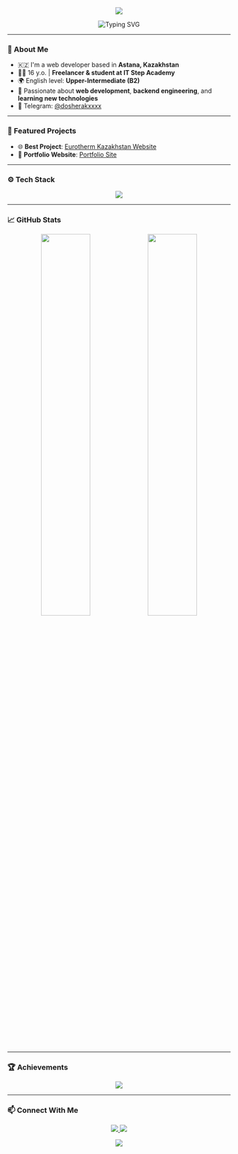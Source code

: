<!-- HEADER -->
<div align="center">
  <img src="https://capsule-render.vercel.app/api?type=waving&color=6A5ACD&height=200&section=header&text=Hi%20there!%20I'm%20dosherak%20👋&fontSize=38&fontColor=ffffff&animation=fadeIn" />
</div>

<p align="center">
  <img src="https://readme-typing-svg.herokuapp.com?font=Fira+Code&size=22&duration=3000&pause=1000&color=6A5ACD&center=true&vCenter=true&multiline=true&width=600&height=100&lines=16+y.o.+Web+Developer+from+Kazakhstan;Student+at+IT+Step+Academy+%F0%9F%93%9A;Backend+%7C+Frontend+%7C+Full-Stack;Learning+new+tech+every+day!+%F0%9F%92%AA" alt="Typing SVG" />
</p>

---

### 🧠 About Me

- 🇰🇿 I'm a web developer based in **Astana, Kazakhstan**
- 👨‍🎓 16 y.o. | **Freelancer & student at IT Step Academy**  
- 🌍 English level: **Upper-Intermediate (B2)**  
- 🎯 Passionate about **web development**, **backend engineering**, and **learning new technologies**
- 📲 Telegram: [@dosherakxxxx](https://t.me/dosherakxxxx)

---

### 🚀 Featured Projects

- 🌐 **Best Project**: [Eurotherm Kazakhstan Website](https://dosherakxxx.github.io/eurotherm.kz/)
- 🧰 **Portfolio Website**: [Portfolio Site](https://dosherakxxx.github.io/portfoliosite/)

---

### ⚙️ Tech Stack

<p align="center">
  <img src="https://skillicons.dev/icons?i=html,css,js,php,python,mysql,bootstrap,flask,django" />
</p>

---

### 📈 GitHub Stats

<p align="center">
  <img src="https://github-readme-stats.vercel.app/api?username=dosherakxxx&show_icons=true&theme=radical&hide_border=true" width="47%">
  <img src="https://github-readme-stats.vercel.app/api/top-langs/?username=dosherakxxx&layout=compact&theme=radical&hide_border=true" width="47%">
</p>

---

### 🏆 Achievements

<p align="center">
  <img src="https://github-profile-trophy.vercel.app/?username=dosherakxxx&theme=discord&margin-w=15&row=1&no-frame=true"/>
</p>

---

### 📫 Connect With Me

<p align="center">
  <a href="https://t.me/dosherakxxxx">
    <img src="https://img.shields.io/badge/Telegram-2CA5E0?style=for-the-badge&logo=telegram&logoColor=white"/>
  </a>
  <a href="mailto:dosherakt@gmail.com">
    <img src="https://img.shields.io/badge/Gmail-D14836?style=for-the-badge&logo=gmail&logoColor=white"/>
  </a>
</p>

<!-- FOOTER -->
<div align="center">
  <img src="https://capsule-render.vercel.app/api?type=waving&color=6A5ACD&height=120&section=footer"/>
</div>

